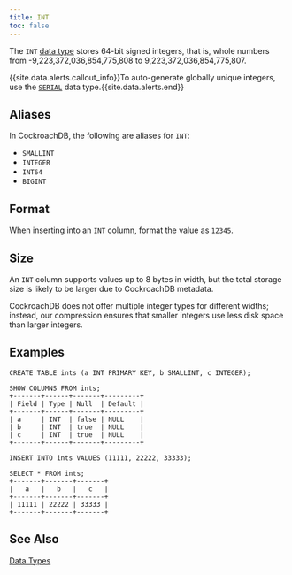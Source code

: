 ```yaml
---
title: INT
toc: false
---
```


The `INT` [data type](data-types.html) stores 64-bit signed integers, that is, whole numbers from -9,223,372,036,854,775,808 to 9,223,372,036,854,775,807. 

{{site.data.alerts.callout_info}}To auto-generate globally unique integers, use the <a href="serial.html"><code>SERIAL</code></a> data type.{{site.data.alerts.end}}

<div id="toc"></div>

## Aliases

In CockroachDB, the following are aliases for `INT`: 

- `SMALLINT` 
- `INTEGER` 
- `INT64` 
- `BIGINT`

## Format

When inserting into an `INT` column, format the value as `12345`.

## Size

An `INT` column supports values up to 8 bytes in width, but the total storage size is likely to be larger due to CockroachDB metadata. 

CockroachDB does not offer multiple integer types for different widths; instead, our compression ensures that smaller integers use less disk space than larger integers. 

## Examples

~~~
CREATE TABLE ints (a INT PRIMARY KEY, b SMALLINT, c INTEGER);

SHOW COLUMNS FROM ints;
+-------+------+-------+---------+
| Field | Type | Null  | Default |
+-------+------+-------+---------+
| a     | INT  | false | NULL    |
| b     | INT  | true  | NULL    |
| c     | INT  | true  | NULL    |
+-------+------+-------+---------+

INSERT INTO ints VALUES (11111, 22222, 33333);

SELECT * FROM ints;
+-------+-------+-------+
|   a   |   b   |   c   |
+-------+-------+-------+
| 11111 | 22222 | 33333 |
+-------+-------+-------+
~~~

## See Also

[Data Types](data-types.html)